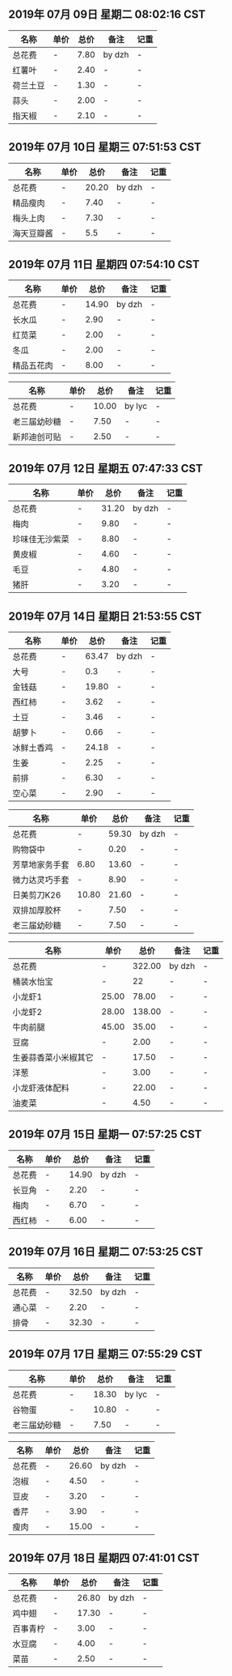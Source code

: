 ## 2019年 07月 09日 星期二 08:02:16 CST

|名称|单价|总价|备注|记重|
| ------ | ------ | ------ | ------ | ------ |
|总花费|-|7.80|by dzh|-|
|红薯叶|-|2.40|-|-|
|荷兰土豆|-|1.30|-|-|
|蒜头|-|2.00|-|-|
|指天椒|-|2.10|-|-|

## 2019年 07月 10日 星期三 07:51:53 CST

|名称|单价|总价|备注|记重|
| ------ | ------ | ------ | ------ | ------ |
|总花费|-|20.20|by dzh|-|
|精品瘦肉|-|7.40|-|-|
|梅头上肉|-|7.30|-|-|
|海天豆瓣酱|-|5.5|-|-|


## 2019年 07月 11日 星期四 07:54:10 CST

|名称|单价|总价|备注|记重|
| ------ | ------ | ------ | ------ | ------ |
|总花费|-|14.90|by dzh|-|
|长水瓜|-|2.90|-|-|
|红苋菜|-|2.00|-|-|
|冬瓜|-|2.00|-|-|
|精品五花肉|-|8.00|-|-|

|名称|单价|总价|备注|记重|
| ------ | ------ | ------ | ------ | ------ |
|总花费|-|10.00|by lyc|-|
|老三届幼砂糖|-|7.50|-|-|
|新邦迪创可贴|-|2.50|-|-|


## 2019年 07月 12日 星期五 07:47:33 CST

|名称|单价|总价|备注|记重|
| ------ | ------ | ------ | ------ | ------ |
|总花费|-|31.20|by dzh|-|
|梅肉|-|9.80|-|-|
|珍味佳无沙紫菜|-|8.80|-|-|
|黄皮椒|-|4.60|-|-|
|毛豆|-|4.80|-|-|
|猪肝|-|3.20|-|-|


## 2019年 07月 14日 星期日 21:53:55 CST

|名称|单价|总价|备注|记重|
| ------ | ------ | ------ | ------ | ------ |
|总花费|-|63.47|by dzh|-|
|大号|-|0.3|-|-|
|金钱菇|-|19.80|-|-|
|西红柿|-|3.62|-|-|
|土豆|-|3.46|-|-|
|胡萝卜|-|0.66|-|-|
|冰鲜土香鸡|-|24.18|-|-|
|生姜|-|2.25|-|-|
|前排|-|6.30|-|-|
|空心菜|-|2.90|-|-|


|名称|单价|总价|备注|记重|
| ------ | ------ | ------ | ------ | ------ |
|总花费|-|59.30|by dzh|-|
|购物袋中|-|0.20|-|-|
|芳草地家务手套|6.80|13.60|-|-|
|微力达灵巧手套|-|8.90|-|-|
|日美剪刀K26|10.80|21.60|-|-|
|双排加厚胶杯|-|7.50|-|-|
|老三届幼砂糖|-|7.50|-|-|


|名称|单价|总价|备注|记重|
| ------ | ------ | ------ | ------ | ------ |
|总花费|-|322.00|by dzh|-|
|桶装水怡宝|-|22|-|-|
|小龙虾1|25.00|78.00|-|-|
|小龙虾2|28.00|138.00|-|-|
|牛肉前腿|45.00|35.00|-|-|
|豆腐|-|2.00|-|-|
|生姜蒜香菜小米椒其它|-|17.50|-|-|
|洋葱|-|3.00|-|-|
|小龙虾液体配料|-|22.00|-|-|
|油麦菜|-|4.50|-|-|


## 2019年 07月 15日 星期一 07:57:25 CST

|名称|单价|总价|备注|记重|
| ------ | ------ | ------ | ------ | ------ |
|总花费|-|14.90|by dzh|-|
|长豆角|-|2.20|-|-|
|梅肉|-|6.70|-|-|
|西红柿|-|6.00|-|-|


## 2019年 07月 16日 星期二 07:53:25 CST

|名称|单价|总价|备注|记重|
| ------ | ------ | ------ | ------ | ------ |
|总花费|-|32.50|by dzh|-|
|通心菜|-|2.20|-|-|
|排骨|-|32.30|-|-|



## 2019年 07月 17日 星期三 07:55:29 CST

|名称|单价|总价|备注|记重|
| ------ | ------ | ------ | ------ | ------ |
|总花费|-|18.30|by lyc|-|
|谷物蛋|-|10.80|-|-|
|老三届幼砂糖|-|7.50|-|-|

|名称|单价|总价|备注|记重|
| ------ | ------ | ------ | ------ | ------ |
|总花费|-|26.60|by dzh|-|
|泡椒|-|4.50|-|-|
|豆皮|-|3.20|-|-|
|香芹|-|3.90|-|-|
|瘦肉|-|15.00|-|-|


## 2019年 07月 18日 星期四 07:41:01 CST

|名称|单价|总价|备注|记重|
| ------ | ------ | ------ | ------ | ------ |
|总花费|-|26.80|by dzh|-|
|鸡中翅|-|17.30|-|-|
|百事青柠|-|3.00|-|-|
|水豆腐|-|4.00|-|-|
|菜苗|-|2.50|-|-|



